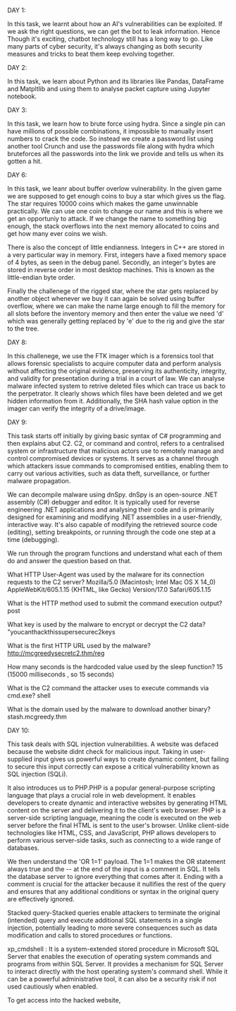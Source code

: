 DAY 1:

In this task, we learnt about how an AI's vulnerabilities can be exploited. If we ask the right questions, we can get the bot to leak information. Hence Though it's exciting, chatbot technology still has a long way to go. Like many parts of cyber security, it's always changing as both security measures and tricks to beat them keep evolving together.


DAY 2:

In this task, we learn about Python and its libraries like Pandas, DataFrame and Matpltlib and using them to analyse packet capture using Jupyter notebook.


DAY 3:

In this task, we learn how to brute force using hydra. Since a single pin can have millions of possible combinations, it impossible to manually insert numbers to crack the code. So instead we create a password list using another tool Crunch and use the passwords file along with hydra which bruteforces all the passwords into the link we provide and tells us when its gotten a hit.

DAY 6:

In this task, we leanr about buffer overlow vulnerability. In the given game we are supposed to get enough coins to buy a star which gives us the flag. The star requires 10000 coins which makes the game unwinnable practically. We can use one coin to change our name and this is where we get an opportuniy to attack. If we change the name to something big enough, the stack overflows into the next memory allocated to coins and get how many ever coins we wish.

There is also the concept of little endianness. Integers in C++ are stored in a very particular way in memory. First, integers have a fixed memory space of 4 bytes, as seen in the debug panel. Secondly, an integer's bytes are stored in reverse order in most desktop machines. This is known as the little-endian byte order.

Finally the challenege of the rigged star, where the star gets replaced by another object whenever we buy it can again be solved using buffer overflow, where we can make the name large enough to fill the memory for all slots before the inventory memory and then enter the value we need 'd' which was generally getting replaced by 'e' due to the rig and give the star to the tree.


DAY 8:

In this challenege, we use the FTK imager which is a forensics tool that allows forensic specialists to acquire computer data and perform analysis without affecting the original evidence, preserving its authenticity, integrity, and validity for presentation during a trial in a court of law. We can analyse malware infected system to retrive deleted files which can trace us back to the perpetrator. It clearly shows which files have been deleted and we get hidden information from it. Additionally, the SHA hash value option in the imager can  verify the integrity of a drive/image.


DAY 9:

This task starts off initially by giving basic syntax of C# programming and then explains abut C2. C2, or command and control, refers to a centralised system or infrastructure that malicious actors use to remotely manage and control compromised devices or systems. It serves as a channel through which attackers issue commands to compromised entities, enabling them to carry out various activities, such as data theft, surveillance, or further malware propagation.

We can decompile malware using dnSpy. dnSpy is an open-source .NET assembly (C#) debugger and editor. It is typically used for reverse engineering .NET applications and analysing their code and is primarily designed for examining and modifying .NET assemblies in a user-friendly, interactive way. It's also capable of modifying the retrieved source code (editing), setting breakpoints, or running through the code one step at a time (debugging).

We run through the program functions and understand what each of them do and answer the question based on that.

What HTTP User-Agent was used by the malware for its connection requests to the C2 server?
Mozilla/5.0 (Macintosh; Intel Mac OS X 14_0) AppleWebKit/605.1.15 (KHTML, like Gecko) Version/17.0 Safari/605.1.15

What is the HTTP method used to submit the command execution output?
post

What key is used by the malware to encrypt or decrypt the C2 data?
"youcanthackthissupersecurec2keys

What is the first HTTP URL used by the malware?
http://mcgreedysecretc2.thm/reg

How many seconds is the hardcoded value used by the sleep function?
15 (15000 milliseconds , so 15 seconds)

What is the C2 command the attacker uses to execute commands via cmd.exe?
shell

What is the domain used by the malware to download another binary?
stash.mcgreedy.thm


DAY 10:

This task deals with SQL injection vulnerabilities. A website was defaced because the website didnt check for malicious input. Taking in user-supplied input gives us powerful ways to create dynamic content, but failing to secure this input correctly can expose a critical vulnerability known as SQL injection (SQLi).

It also introduces us to PHP.PHP is a popular general-purpose scripting language that plays a crucial role in web development. It enables developers to create dynamic and interactive websites by generating HTML content on the server and delivering it to the client's web browser. PHP is a server-side scripting language, meaning the code is executed on the web server before the final HTML is sent to the user's browser. Unlike client-side technologies like HTML, CSS, and JavaScript, PHP allows developers to perform various server-side tasks, such as connecting to a wide range of databases.

We then understand the 'OR 1=1' payload. The 1=1 makes the OR statement always true and the -- at the end of the input is a comment in SQL. It tells the database server to ignore everything that comes after it. Ending with a comment is crucial for the attacker because it nullifies the rest of the query and ensures that any additional conditions or syntax in the original query are effectively ignored.

Stacked query-Stacked queries enable attackers to terminate the original (intended) query and execute additional SQL statements in a single injection, potentially leading to more severe consequences such as data modification and calls to stored procedures or functions.

xp_cmdshell : It is a system-extended stored procedure in Microsoft SQL Server that enables the execution of operating system commands and programs from within SQL Server. It provides a mechanism for SQL Server to interact directly with the host operating system's command shell. While it can be a powerful administrative tool, it can also be a security risk if not used cautiously when enabled.

To get access into the hacked website, 
